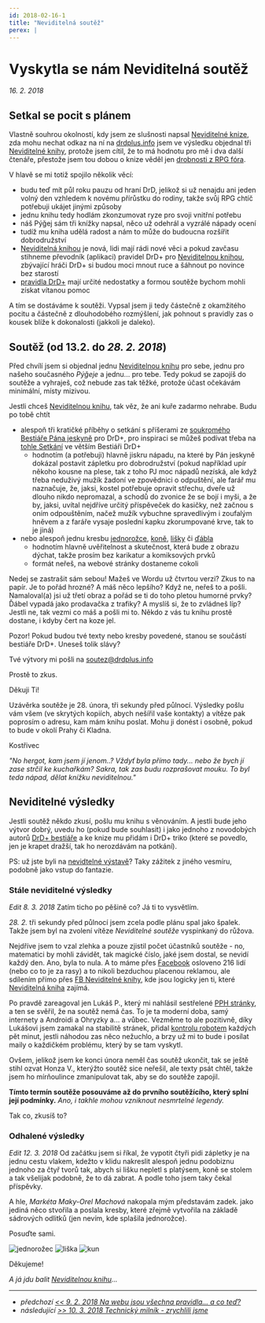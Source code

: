 ```yaml
---
id: 2018-02-16-1
title: "Neviditelná soutěž"
perex: |
---
```


# Vyskytla se nám Neviditelná soutěž

*16. 2. 2018*

## Setkal se pocit s plánem

Vlastně souhrou okolností, kdy jsem ze slušnosti napsal [Neviditelné knize](http://neviditelnakniha.cz), zda mohu nechat odkaz na ní na [drdplus.info](https://www.drdplus.info) jsem ve výsledku objednal tři [Neviditelné knihy](http://neviditelnakniha.cz), protože jsem cítil, že to má hodnotu pro mě i dva další čtenáře, přestože jsem tou dobou o knize věděl jen [drobnosti z RPG fóra](https://rpgforum.cz/forum/viewforum.php?f=310).

V hlavě se mi totiž spojilo několik věcí:

- budu teď mít půl roku pauzu od hraní DrD, jelikož si už nenajdu ani jeden volný den vzhledem k novému přírůstku do rodiny, takže svůj RPG chtíč potřebuji ukájet jinými způsoby
 - jednu knihu tedy hodlám zkonzumovat ryze pro svoji vnitřní potřebu
- náš Pýǧej sám tři knížky napsal, něco už odehrál a vyzrálé nápady ocení
 - tudíž mu kniha udělá radost a nám to může do budoucna rozšířit dobrodružství 
- [Neviditelná knihou](http://neviditelnakniha.cz) je nová, lidi mají rádi nové věci a pokud zavčasu stihneme převodník (aplikaci) pravidel DrD+ pro [Neviditelnou knihou](http://neviditelnakniha.cz), zbývající hráči DrD+ si budou moci mnout ruce a šáhnout po novince bez starostí
- [pravidla DrD+](https://www.drdplus.info) mají určité nedostatky a formou soutěže bychom mohli získat vítanou pomoc

A tím se dostáváme k soutěži. Vypsal jsem ji tedy částečně z okamžitého pocitu a částečně z dlouhodobého rozmýšlení, jak pohnout s pravidly zas o kousek blíže k dokonalosti (jakkoli je daleko).

## Soutěž (od 13.2. do *28. 2. 2018*)

Před chvílí jsem si objednal jednu [Neviditelnou knihu](http://neviditelnakniha.cz) pro sebe, jednu pro našeho současného *Pýǧeje* a jednu... pro tebe. Tedy pokud se zapojíš do soutěže a vyhraješ, což nebude zas tak těžké, protože účast očekávám minimální, místy mizivou.

Jestli chceš [Neviditelnou knihu](http://neviditelnakniha.cz), tak věz, že ani kuře zadarmo nehrabe. Budu po tobě chtít

- alespoň tři kratičké příběhy o setkání s příšerami ze [soukromého Bestiáře Pána jeskyně](https://bestiar.pph.drdplus.info/?trial=1) pro DrD+, pro inspiraci se můžeš podívat třeba na [tohle Setkání](https://bestiar.drdplus.info/?trial=1#setkani_s_hlenem_zelenym) ve větším Bestiáři DrD+
  - hodnotím (a potřebuji) hlavně jiskru nápadu, na které by Pán jeskyně dokázal postavit zápletku pro dobrodružství (pokud například upír někoho kousne na plese, tak z toho PJ moc nápadů nezíská, ale když třeba neduživý mužík žadoní ve zpovědnici o odpuštění, ale farář mu naznačuje, že, jaksi, kostel potřebuje opravit střechu, dveře už dlouho nikdo nepromazal, a schodů do zvonice že se bojí i myši, a že by, jaksi, uvítal nejdříve určitý příspěveček do kasičky, než začnou s oním odpouštěním, načež mužík vybuchne spravedlivým i zoufalým hněvem a z faráře vysaje poslední kapku zkorumpované krve, tak to je jiná)
- nebo alespoň jednu kresbu [jednorožce](https://bestiar.ppj.drdplus.info/?trial=1#jednorozec), [koně](https://bestiar.ppj.drdplus.info/?trial=1#kun), [lišky](https://bestiar.drdplus.info/?trial=1#liska) či [ďábla](https://bestiar.drdplus.info/?trial=1#dabel)
  - hodnotím hlavně uvěřitelnost a skutečnost, která bude z obrazu dýchat, takže prosím bez karikatur a komiksových prvků
  - formát neřeš, na webové stránky dostaneme cokoli

Nedej se zastrašit sám sebou! Mažeš ve Wordu už čtvrtou verzi? Zkus to na papír. Je to pořád hrozné? A máš něco lepšího? Když ne, neřeš to a pošli. Namaloval(a) jsi už třetí obraz a pořád se ti do toho pletou humorné prvky? Ďábel vypadá jako prodavačka z trafiky? A myslíš si, že to zvládneš líp? Jestli ne, tak vezmi co máš a pošli mi to. Někdo z vás tu knihu prostě dostane, i kdyby čert na koze jel.

Pozor! Pokud budou tvé texty nebo kresby povedené, stanou se součástí bestiáře DrD+. Uneseš tolik slávy?

Tvé výtvory mi pošli na [soutez@drdplus.info](mailto:soutez@drdplus.info)

Prostě to zkus.

Děkuji Ti!

Uzávěrka soutěže je 28. února, tři sekundy před půlnocí. Výsledky pošlu vám všem (ve skrytých kopiích, abych nešířil vaše kontakty) a vítěze pak poprosím o adresu, kam mám knihu poslat. Mohu ji donést i osobně, pokud to bude v okolí Prahy či Kladna.

Kostřivec

*"No hergot, kam jsem jí jenom..? Vždyť byla přímo tady... nebo že bych jí zase strčil ke kuchařkám? Sakra, tak zas budu rozprašovat mouku. To byl teda nápad, dělat knížku neviditelnou."*

## Neviditelné výsledky

Jestli soutěž někdo zkusí, pošlu mu knihu s věnováním.
A jestli bude jeho výtvor dobrý, uvedu ho (pokud bude souhlasit) i jako jednoho z novodobých autorů [DrD+ bestiáře](https://bestiar.drdplus.info/?trial=1) a ke knize mu přidám i DrD+ triko (které se povedlo, jen je krapet dražší, tak ho nerozdávám na potkání).

PS: už jste byli na [nevidtelné výstavě](http://neviditelna.cz/)? Taky zážitek z jiného vesmíru, podobně jako vstup do fantazie.

### Stále neviditelné výsledky
*Edit *8. 3. 2018**
Zatím ticho po pěšině co? Já ti to vysvětlím.

*28. 2.* tři sekundy před půlnocí jsem zcela podle plánu spal jako špalek. Takže jsem byl na zvolení vítěze *Neviditelné soutěže* vyspinkaný do růžova.

Nejdříve jsem to vzal zlehka a pouze zjistil počet účastníků soutěže - no, matematici by mohli závidět, tak magické číslo, jaké jsem dostal, se nevidí každý den. Ano, byla to nula. A to máme přes [Facebook](https://www.facebook.com/drdplus.info/?trial=1) osloveno 216 lidí (nebo co to je za rasy) a to nikoli bezduchou placenou reklamou, ale sdílením přímo přes [FB Neviditelné knihy](https://www.facebook.com/neviditelnakniha/), kde jsou logicky jen ti, které [Neviditelná kniha](http://neviditelnakniha.cz) zajímá.

Po pravdě zareagoval jen Lukáš P., který mi nahlásil sestřelené [PPH stránky](https://pph.drdplus.info/?trial=1), a ten se svěřil, že na soutěž nemá čas. To je ta moderní doba, samý internety a Androidi a Ohryzky a... a vůbec. Vezměme to ale pozitivně, díky Lukášovi jsem zamakal na stabilitě stránek, přidal [kontrolu robotem](https://uptimerobot.com/) každých pět minut, jestli náhodou zas něco nežuchlo, a brzy už mi to bude i posílat maily o každičkém problému, který by se tam vyskytl.

Ovšem, jelikož jsem ke konci února neměl čas soutěž ukončit, tak se ještě stihl ozvat Honza V., kterýžto soutěž sice neřešil, ale texty psát chtěl, takže jsem ho mírňoulince zmanipulovat tak, aby se do soutěže zapojil.

**Tímto termín soutěže posouváme až do prvního soutěžícího, který splní její podmínky.**
*Ano, i takhle mohou vzniknout nesmrtelné legendy.*

Tak co, zkusíš to?

### Odhalené výsledky
*Edit *12. 3. 2018**
Od začátku jsem si říkal, že vypotit čtyři pidi zápletky je na jednu cestu vlakem, kdežto v klidu nakreslit alespoň jednu podobiznu jednoho za čtyř tvorů tak, abych si lišku nepletl s platýsem, koně se stolem a tak všelijak podobně, že to dá zabrat. A podle toho jsem taky čekal příspěvky.

A hle, *Markéta Maky-Orel Machová* nakopala mým představám zadek. jako jediná něco stvořila a poslala kresby, které zřejmě vytvořila na základě sádrových odlitků (jen nevím, kde splašila jednorožce).

Posuďte sami.

![jednorožec](/images/jednorozec.maky.orel.png)
![liška](/images/liska.maky.orel.png)
![kun](/images/kun.maky.orel.png)

Děkujeme!

*A já jdu balit [Neviditelnou knihu](http://neviditelnakniha.cz)...*

---

- *předchozí [<< 9. 2. 2018 Na webu jsou všechna pravidla... a co teď?](2018-02-09-na_webu_jsou_vsechna_pravidla_a_co_ted.md)*
- *následující [>> 10. 3. 2018 Technický milník - zrychlili jsme](2018-03-10-technicky_milnik_zrychlili_jsme.md)*